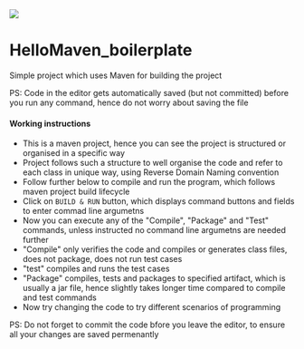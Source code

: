
<img src="C:\Users\shubh\Pictures\Screenshots\Screenshot (217).png"/>

# HelloMaven_boilerplate
Simple project which uses Maven for building the project

PS: Code in the editor gets automatically saved (but not committed) before you run any command, hence do not worry about saving the file

#### Working instructions
- This is a maven project, hence you can see the project is structured or organised in a specific way
- Project follows such a structure to well organise the code and refer to each class in unique way, using Reverse Domain Naming convention
- Follow further below to compile and run the program, which follows maven project build lifecycle
- Click on `BUILD & RUN` button, which displays command buttons and fields to enter commad line argumetns
- Now you can execute any of the "Compile", "Package" and "Test" commands, unless instructed no command line argumetns are needed further
- "Compile" only verifies the code and compiles or generates class files, does not package, does not run test cases
- "test" compiles and runs the test cases
- "Package" compiles, tests and packages to specified artifact, which is usually a jar file, hence slightly takes longer time compared to compile and test commands
- Now try changing the code to try different scenarios of programming

PS: Do not forget to commit the code bfore you leave the editor, to ensure all your changes are saved permenantly 
